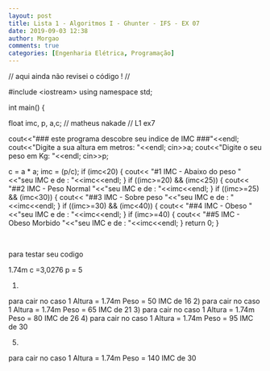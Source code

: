 ```yaml
---
layout: post
title: Lista 1 - Algoritmos I - Ghunter - IFS - EX 07
date: 2019-09-03 12:38
author: Morgao
comments: true
categories: [Engenharia Elétrica, Programação]
---
```

// aqui ainda não revisei o código ! //

#include &lt;iostream&gt;
using namespace std;

int main() {

float imc, p, a,c;
// matheus nakade
// L1 ex7

cout&lt;&lt;"### este programa descobre seu indice de IMC ###"&lt;&lt;endl;
cout&lt;&lt;"Digite a sua altura em metros: "&lt;&lt;endl;
cin&gt;&gt;a;
cout&lt;&lt;"Digite o seu peso em Kg: "&lt;&lt;endl;
cin&gt;&gt;p;

c = a * a;
imc = (p/c);
if (imc&lt;20)
{
cout&lt;&lt; "#1 IMC - Abaixo do peso "&lt;&lt;"seu IMC e de : "&lt;&lt;imc&lt;&lt;endl;
}
if ((imc&gt;=20) &amp;&amp; (imc&lt;25))
{
cout&lt;&lt; "##2 IMC - Peso Normal "&lt;&lt;"seu IMC e de : "&lt;&lt;imc&lt;&lt;endl;
}
if ((imc&gt;=25) &amp;&amp; (imc&lt;30))
{
cout&lt;&lt; "##3 IMC - Sobre peso "&lt;&lt;"seu IMC e de : "&lt;&lt;imc&lt;&lt;endl;
}
if ((imc&gt;=30) &amp;&amp; (imc&lt;40))
{
cout&lt;&lt; "##4 IMC - Obeso "&lt;&lt;"seu IMC e de : "&lt;&lt;imc&lt;&lt;endl;
}
if (imc&gt;=40)
{
cout&lt;&lt; "##5 IMC - Obeso Morbido "&lt;&lt;"seu IMC e de : "&lt;&lt;imc&lt;&lt;endl;
}
return 0;
}

&nbsp;

para testar seu codigo

1.74m
c =3,0276
p = 5

1)
para cair no caso 1
Altura = 1.74m
Peso = 50
IMC de 16
2)
para cair no caso 1
Altura = 1.74m
Peso = 65
IMC de 21
3)
para cair no caso 1
Altura = 1.74m
Peso = 80
IMC de 26
4)
para cair no caso 1
Altura = 1.74m
Peso = 95
IMC de 30

5)
para cair no caso 1
Altura = 1.74m
Peso = 140
IMC de 30
